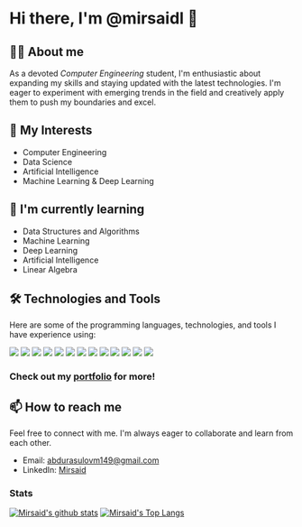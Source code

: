 # Hi there, I'm @mirsaidl 👋

## :man_technologist: About me
As a devoted *Computer Engineering* student, I'm enthusiastic about expanding my skills and staying updated with the latest technologies. I'm eager to experiment with emerging trends in the field and creatively apply them to push my boundaries and excel.

## 👀 My Interests
- Computer Engineering
- Data Science
- Artificial Intelligence
- Machine Learning & Deep Learning

## 🌱 I'm currently learning
- Data Structures and Algorithms
- Machine Learning
- Deep Learning
- Artificial Intelligence
- Linear Algebra

## :hammer_and_wrench: Technologies and Tools
Here are some of the programming languages, technologies, and tools I have experience using:

![](https://img.shields.io/badge/Code-Python-informational?style=flat&logo=python&logoColor=white&color=5586e9)
![](https://img.shields.io/badge/Code-Java-informational?style=flat&logo=java&logoColor=white&color=5586e9)
![](https://img.shields.io/badge/Framework-TensorFlow-informational?style=flat&logo=tensorflow&logoColor=white&color=5586e9)
![](https://img.shields.io/badge/Framework-Keras-informational?style=flat&logo=keras&logoColor=white&color=5586e9)
![](https://img.shields.io/badge/Framework-PyTorch-informational?style=flat&logo=pytorch&logoColor=white&color=5586e9)
![](https://img.shields.io/badge/Framework-Django-informational?style=flat&logo=django&logoColor=white&color=5586e9)
![](https://img.shields.io/badge/Framework-Flask-informational?style=flat&logo=flask&logoColor=white&color=5586e9)
![](https://img.shields.io/badge/Tools-DigitalOcean-informational?style=flat&logo=digitalocean&logoColor=white&color=5586e9)
![](https://img.shields.io/badge/Tools-AWS-informational?style=flat&logo=amazonaws&logoColor=white&color=5586e9)
![](https://img.shields.io/badge/Tools-PostgreSQL-informational?style=flat&logo=postgresql&logoColor=white&color=5586e9)
![](https://img.shields.io/badge/Tools-Git-informational?style=flat&logo=git&logoColor=white&color=5586e9)
![](https://img.shields.io/badge/Tools-GitHub-informational?style=flat&logo=github&logoColor=white&color=5586e9)
![](https://img.shields.io/badge/Tools-Jupyter-informational?style=flat&logo=jupyter&logoColor=white&color=5586e9)


### Check out my [portfolio](https://mirsaidl.github.io/) for more!

## 📫 How to reach me
Feel free to connect with me. I'm always eager to collaborate and learn from each other. 

- Email: abdurasulovm149@gmail.com
- LinkedIn: [Mirsaid](www.linkedin.com/in/mirsaid-abdurasulov-83b0242b2)
### Stats
[![Mirsaid's github stats](https://github-readme-stats.vercel.app/api?username=mirsaidl&hide=stars&count_private=true&show_icons=true&include_all_commits=true&theme=vue-dark )](https://github.com/anuraghazra/github-readme-stats)
[![Mirsaid's Top Langs](https://github-readme-stats.vercel.app/api/top-langs/?username=mirsaidl&&exclude_repo=DevSearchUz,aiproject,fallprediction,akiyomov.github.io&layout=compact&theme=vue-dark)](https://github.com/anuraghazra/github-readme-stats)
<!---


